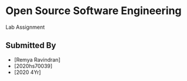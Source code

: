 # Open Source Software Engineering
Lab Assignment

## Submitted By

- [Remya Ravindran]
- [2020hs70039]
- [2020 4Yr]
